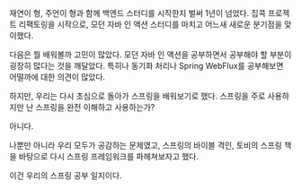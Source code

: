 
재연이 형, 주언이 형과 함께 백엔드 스터디를 시작한지 벌써 1년이 넘었다. 
집콕 프로젝트 리팩토링을 시작으로, 모던 자바 인 액션 스터디를 마치고 어느새 새로운 분기점을 맞이했다. 

다음은 뭘 배워볼까 고민이 많았다. 
모던 자바 인 액션을 공부하면서 공부해야 할 부분이 굉장히 많다는 것을 깨달았다. 
특히나 동기화 처리나 Spring WebFlux를 공부해보면 어떨까에 대한 의견이 많았다. 

하지만,
우리는 다시 초심으로 돌아가 스프링을 배워보기로 했다. 
스프링을 주로 사용하지만 난 스프링을 완전 이해하고 사용하는가? 

아니다. 

나뿐만 아니라 우리 모두가 공감하는 문제였고, 
스프링의 바이블 격인, 토비의 스프링 책을 바탕으로 다시 스프링 프레임워크를 파헤쳐보자고 했다. 

이건 우리의 스프링 공부 일지이다. 
